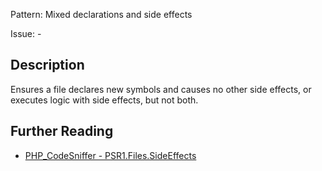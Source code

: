 Pattern: Mixed declarations and side effects

Issue: -

## Description

Ensures a file declares new symbols and causes no other side effects, or executes logic with side effects, but not both.

## Further Reading

* [PHP_CodeSniffer - PSR1.Files.SideEffects](https://github.com/PHPCSStandards/PHP_CodeSniffer/blob/master/src/Standards/PSR1/Sniffs/Files/SideEffectsSniff.php)
